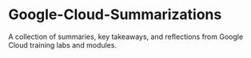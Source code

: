 # Google-Cloud-Summarizations
A collection of summaries, key takeaways, and reflections from Google Cloud training labs and modules.
